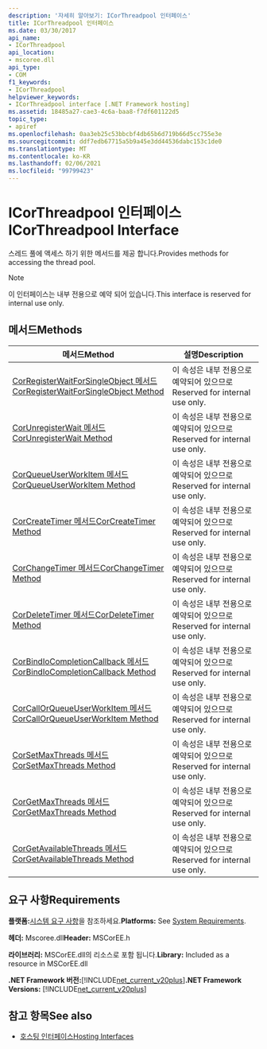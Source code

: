```yaml
---
description: '자세히 알아보기: ICorThreadpool 인터페이스'
title: ICorThreadpool 인터페이스
ms.date: 03/30/2017
api_name:
- ICorThreadpool
api_location:
- mscoree.dll
api_type:
- COM
f1_keywords:
- ICorThreadpool
helpviewer_keywords:
- ICorThreadpool interface [.NET Framework hosting]
ms.assetid: 18485a27-cae3-4c6a-baa8-f7df601122d5
topic_type:
- apiref
ms.openlocfilehash: 0aa3eb25c53bbcbf4db65b6d719b66d5cc755e3e
ms.sourcegitcommit: ddf7edb67715a5b9a45e3dd44536dabc153c1de0
ms.translationtype: MT
ms.contentlocale: ko-KR
ms.lasthandoff: 02/06/2021
ms.locfileid: "99799423"
---
```

# <a name="icorthreadpool-interface"></a><span data-ttu-id="c38f5-103">ICorThreadpool 인터페이스</span><span class="sxs-lookup"><span data-stu-id="c38f5-103">ICorThreadpool Interface</span></span>

<span data-ttu-id="c38f5-104">스레드 풀에 액세스 하기 위한 메서드를 제공 합니다.</span><span class="sxs-lookup"><span data-stu-id="c38f5-104">Provides methods for accessing the thread pool.</span></span>  
  
> [!NOTE]
> <span data-ttu-id="c38f5-105">이 인터페이스는 내부 전용으로 예약 되어 있습니다.</span><span class="sxs-lookup"><span data-stu-id="c38f5-105">This interface is reserved for internal use only.</span></span>  
  
## <a name="methods"></a><span data-ttu-id="c38f5-106">메서드</span><span class="sxs-lookup"><span data-stu-id="c38f5-106">Methods</span></span>  
  
|<span data-ttu-id="c38f5-107">메서드</span><span class="sxs-lookup"><span data-stu-id="c38f5-107">Method</span></span>|<span data-ttu-id="c38f5-108">설명</span><span class="sxs-lookup"><span data-stu-id="c38f5-108">Description</span></span>|  
|------------|-----------------|  
|[<span data-ttu-id="c38f5-109">CorRegisterWaitForSingleObject 메서드</span><span class="sxs-lookup"><span data-stu-id="c38f5-109">CorRegisterWaitForSingleObject Method</span></span>](icorthreadpool-corregisterwaitforsingleobject-method.md)|<span data-ttu-id="c38f5-110">이 속성은 내부 전용으로 예약되어 있으므로</span><span class="sxs-lookup"><span data-stu-id="c38f5-110">Reserved for internal use only.</span></span>|  
|[<span data-ttu-id="c38f5-111">CorUnregisterWait 메서드</span><span class="sxs-lookup"><span data-stu-id="c38f5-111">CorUnregisterWait Method</span></span>](icorthreadpool-corunregisterwait-method.md)|<span data-ttu-id="c38f5-112">이 속성은 내부 전용으로 예약되어 있으므로</span><span class="sxs-lookup"><span data-stu-id="c38f5-112">Reserved for internal use only.</span></span>|  
|[<span data-ttu-id="c38f5-113">CorQueueUserWorkItem 메서드</span><span class="sxs-lookup"><span data-stu-id="c38f5-113">CorQueueUserWorkItem Method</span></span>](icorthreadpool-corqueueuserworkitem-method.md)|<span data-ttu-id="c38f5-114">이 속성은 내부 전용으로 예약되어 있으므로</span><span class="sxs-lookup"><span data-stu-id="c38f5-114">Reserved for internal use only.</span></span>|  
|[<span data-ttu-id="c38f5-115">CorCreateTimer 메서드</span><span class="sxs-lookup"><span data-stu-id="c38f5-115">CorCreateTimer Method</span></span>](icorthreadpool-corcreatetimer-method.md)|<span data-ttu-id="c38f5-116">이 속성은 내부 전용으로 예약되어 있으므로</span><span class="sxs-lookup"><span data-stu-id="c38f5-116">Reserved for internal use only.</span></span>|  
|[<span data-ttu-id="c38f5-117">CorChangeTimer 메서드</span><span class="sxs-lookup"><span data-stu-id="c38f5-117">CorChangeTimer Method</span></span>](icorthreadpool-corchangetimer-method.md)|<span data-ttu-id="c38f5-118">이 속성은 내부 전용으로 예약되어 있으므로</span><span class="sxs-lookup"><span data-stu-id="c38f5-118">Reserved for internal use only.</span></span>|  
|[<span data-ttu-id="c38f5-119">CorDeleteTimer 메서드</span><span class="sxs-lookup"><span data-stu-id="c38f5-119">CorDeleteTimer Method</span></span>](icorthreadpool-cordeletetimer-method.md)|<span data-ttu-id="c38f5-120">이 속성은 내부 전용으로 예약되어 있으므로</span><span class="sxs-lookup"><span data-stu-id="c38f5-120">Reserved for internal use only.</span></span>|  
|[<span data-ttu-id="c38f5-121">CorBindIoCompletionCallback 메서드</span><span class="sxs-lookup"><span data-stu-id="c38f5-121">CorBindIoCompletionCallback Method</span></span>](icorthreadpool-corbindiocompletioncallback-method.md)|<span data-ttu-id="c38f5-122">이 속성은 내부 전용으로 예약되어 있으므로</span><span class="sxs-lookup"><span data-stu-id="c38f5-122">Reserved for internal use only.</span></span>|  
|[<span data-ttu-id="c38f5-123">CorCallOrQueueUserWorkItem 메서드</span><span class="sxs-lookup"><span data-stu-id="c38f5-123">CorCallOrQueueUserWorkItem Method</span></span>](icorthreadpool-corcallorqueueuserworkitem-method.md)|<span data-ttu-id="c38f5-124">이 속성은 내부 전용으로 예약되어 있으므로</span><span class="sxs-lookup"><span data-stu-id="c38f5-124">Reserved for internal use only.</span></span>|  
|[<span data-ttu-id="c38f5-125">CorSetMaxThreads 메서드</span><span class="sxs-lookup"><span data-stu-id="c38f5-125">CorSetMaxThreads Method</span></span>](icorthreadpool-corsetmaxthreads-method.md)|<span data-ttu-id="c38f5-126">이 속성은 내부 전용으로 예약되어 있으므로</span><span class="sxs-lookup"><span data-stu-id="c38f5-126">Reserved for internal use only.</span></span>|  
|[<span data-ttu-id="c38f5-127">CorGetMaxThreads 메서드</span><span class="sxs-lookup"><span data-stu-id="c38f5-127">CorGetMaxThreads Method</span></span>](icorthreadpool-corgetmaxthreads-method.md)|<span data-ttu-id="c38f5-128">이 속성은 내부 전용으로 예약되어 있으므로</span><span class="sxs-lookup"><span data-stu-id="c38f5-128">Reserved for internal use only.</span></span>|  
|[<span data-ttu-id="c38f5-129">CorGetAvailableThreads 메서드</span><span class="sxs-lookup"><span data-stu-id="c38f5-129">CorGetAvailableThreads Method</span></span>](icorthreadpool-corgetavailablethreads-method.md)|<span data-ttu-id="c38f5-130">이 속성은 내부 전용으로 예약되어 있으므로</span><span class="sxs-lookup"><span data-stu-id="c38f5-130">Reserved for internal use only.</span></span>|  
  
## <a name="requirements"></a><span data-ttu-id="c38f5-131">요구 사항</span><span class="sxs-lookup"><span data-stu-id="c38f5-131">Requirements</span></span>  

 <span data-ttu-id="c38f5-132">**플랫폼:**[시스템 요구 사항](../../get-started/system-requirements.md)을 참조하세요.</span><span class="sxs-lookup"><span data-stu-id="c38f5-132">**Platforms:** See [System Requirements](../../get-started/system-requirements.md).</span></span>  
  
 <span data-ttu-id="c38f5-133">**헤더:** Mscoree.dll</span><span class="sxs-lookup"><span data-stu-id="c38f5-133">**Header:** MSCorEE.h</span></span>  
  
 <span data-ttu-id="c38f5-134">**라이브러리:** MSCorEE.dll의 리소스로 포함 됩니다.</span><span class="sxs-lookup"><span data-stu-id="c38f5-134">**Library:** Included as a resource in MSCorEE.dll</span></span>  
  
 <span data-ttu-id="c38f5-135">**.NET Framework 버전:**[!INCLUDE[net_current_v20plus](../../../../includes/net-current-v20plus-md.md)]</span><span class="sxs-lookup"><span data-stu-id="c38f5-135">**.NET Framework Versions:** [!INCLUDE[net_current_v20plus](../../../../includes/net-current-v20plus-md.md)]</span></span>  
  
## <a name="see-also"></a><span data-ttu-id="c38f5-136">참고 항목</span><span class="sxs-lookup"><span data-stu-id="c38f5-136">See also</span></span>

- [<span data-ttu-id="c38f5-137">호스팅 인터페이스</span><span class="sxs-lookup"><span data-stu-id="c38f5-137">Hosting Interfaces</span></span>](hosting-interfaces.md)

